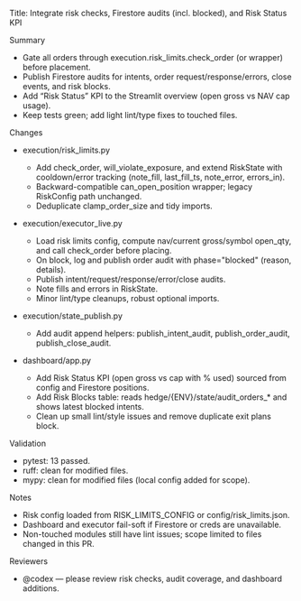 Title: Integrate risk checks, Firestore audits (incl. blocked), and Risk Status KPI

Summary
- Gate all orders through execution.risk_limits.check_order (or wrapper) before placement.
- Publish Firestore audits for intents, order request/response/errors, close events, and risk blocks.
- Add “Risk Status” KPI to the Streamlit overview (open gross vs NAV cap usage).
- Keep tests green; add light lint/type fixes to touched files.

Changes
- execution/risk_limits.py
  - Add check_order, will_violate_exposure, and extend RiskState with cooldown/error tracking (note_fill, last_fill_ts, note_error, errors_in).
  - Backward-compatible can_open_position wrapper; legacy RiskConfig path unchanged.
  - Deduplicate clamp_order_size and tidy imports.

- execution/executor_live.py
  - Load risk limits config, compute nav/current gross/symbol open_qty, and call check_order before placing.
  - On block, log and publish order audit with phase="blocked" (reason, details).
  - Publish intent/request/response/error/close audits.
  - Note fills and errors in RiskState.
  - Minor lint/type cleanups, robust optional imports.

- execution/state_publish.py
  - Add audit append helpers: publish_intent_audit, publish_order_audit, publish_close_audit.

- dashboard/app.py
  - Add Risk Status KPI (open gross vs cap with % used) sourced from config and Firestore positions.
  - Add Risk Blocks table: reads hedge/{ENV}/state/audit_orders_* and shows latest blocked intents.
  - Clean up small lint/style issues and remove duplicate exit plans block.

Validation
- pytest: 13 passed.
- ruff: clean for modified files.
- mypy: clean for modified files (local config added for scope).

Notes
- Risk config loaded from RISK_LIMITS_CONFIG or config/risk_limits.json.
- Dashboard and executor fail-soft if Firestore or creds are unavailable.
- Non-touched modules still have lint issues; scope limited to files changed in this PR.

Reviewers
- @codex — please review risk checks, audit coverage, and dashboard additions.


